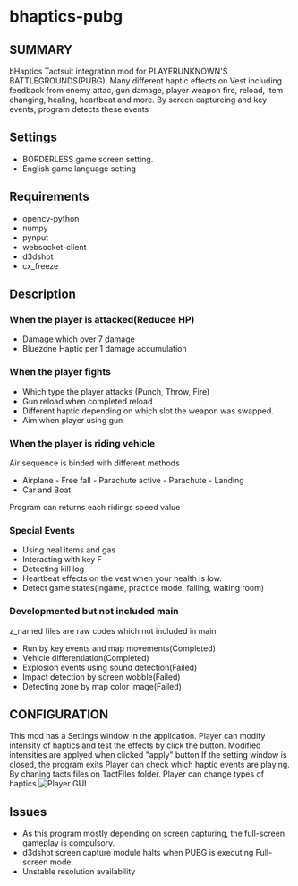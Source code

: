 # bhaptics-pubg

## SUMMARY

bHaptics Tactsuit integration mod for PLAYERUNKNOWN'S BATTLEGROUNDS(PUBG). 
Many different haptic effects on Vest including feedback from enemy attac, gun damage, player weapon fire, reload,
item changing, healing, heartbeat and more. By screen captureing and key events, program detects these events 

## Settings
* BORDERLESS game screen setting.
* English game language setting

## Requirements
* opencv-python
* numpy
* pynput
* websocket-client
* d3dshot
* cx_freeze 

## Description
### When the player is attacked(Reducee HP)
* Damage which over 7 damage
* Bluezone Haptic per 1 damage accumulation

### When the player fights
* Which type the player attacks (Punch, Throw, Fire) 
* Gun reload when completed reload
* Different haptic depending on which slot the weapon was swapped.
* Aim when player using gun

### When the player is riding vehicle

Air sequence is binded with different methods
* Airplane - Free fall - Parachute active - Parachute - Landing
* Car and Boat

Program can returns each ridings speed value

### Special Events
* Using heal items and gas
* Interacting with key F
* Detecting kill log 
* Heartbeat effects on the vest when your health is low.
* Detect game states(ingame, practice mode, falling, waiting room)

### Developmented but not included main

z_named files are raw codes which not included in main
* Run by key events and map movements(Completed)
* Vehicle differentiation(Completed)
* Explosion events using sound detection(Failed)
* Impact detection by screen wobble(Failed)
* Detecting zone by map color image(Failed)

## CONFIGURATION

This mod has a Settings window in the application. 
Player can modify intensity of haptics and test the effects by click the button.
Modified intensities are applyed when clicked "apply" button
If the setting window is closed, the program exits
Player can check which haptic events are playing.
By chaning tacts files on TactFiles folder. Player can change types of haptics
![Player GUI](https://user-images.githubusercontent.com/76416010/108648563-ea848280-74fe-11eb-957b-59ccf682415b.png)


## Issues
* As this program mostly depending on screen capturing, the full-screen gameplay is compulsory.
* d3dshot screen capture module halts when PUBG is executing Full-screen mode.
* Unstable resolution availability
